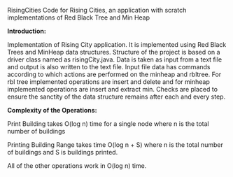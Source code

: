 RisingCities
Code for Rising Cities, an application with scratch implementations of Red Black Tree and Min Heap

**Introduction:**

Implementation of  Rising City application. It is implemented using Red Black Trees and MinHeap data structures. Structure of the project is based on a driver class named as risingCity.java. Data is taken as input from a text file and output is also written to the text file. Input file data has commands according to which actions are performed on the minheap and rbltree. For rbl tree implemented operations are insert and delete and for minheap implemented operations are insert and extract min. Checks are placed to ensure the sanctity of the data structure remains after each and every step.

**Complexity of the Operations:**

Print Building takes O(log n) time for a single node where n is the total number of
buildings

Printing Building Range takes time O(log n + S) where n is the total number of buildings
and S is buildings printed.

All of the other operations work in O(log n) time.
